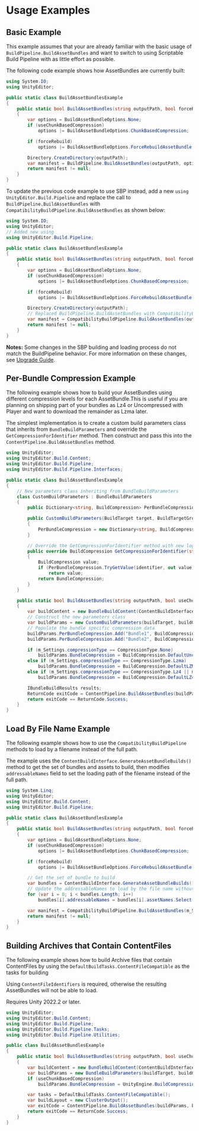 # Usage Examples

## Basic Example
This example assumes that your are already familiar with the basic usage of `BuildPipeline.BuildAssetBundles` and want to switch to using Scriptable Build Pipeline with as little effort as possible.

The following code example shows how AssetBundles are currently built:

```csharp
using System.IO;
using UnityEditor;

public static class BuildAssetBundlesExample
{
    public static bool BuildAssetBundles(string outputPath, bool forceRebuild, bool useChunkBasedCompression, BuildTarget buildTarget)
    {
        var options = BuildAssetBundleOptions.None;
        if (useChunkBasedCompression)
            options |= BuildAssetBundleOptions.ChunkBasedCompression;

        if (forceRebuild)
            options |= BuildAssetBundleOptions.ForceRebuildAssetBundle;

        Directory.CreateDirectory(outputPath);
        var manifest = BuildPipeline.BuildAssetBundles(outputPath, options, buildTarget);
        return manifest != null;
    }
}
```

To update the previous code example to use SBP instead, add a new `using UnityEditor.Build.Pipeline` and replace the call to `BuildPipeline.BuildAssetBundles` with `CompatibilityBuildPipeline.BuildAssetBundles` as shown below:

```csharp
using System.IO;
using UnityEditor;
// Added new using
using UnityEditor.Build.Pipeline;

public static class BuildAssetBundlesExample
{
    public static bool BuildAssetBundles(string outputPath, bool forceRebuild, bool useChunkBasedCompression, BuildTarget buildTarget)
    {
        var options = BuildAssetBundleOptions.None;
        if (useChunkBasedCompression)
            options |= BuildAssetBundleOptions.ChunkBasedCompression;

        if (forceRebuild)
            options |= BuildAssetBundleOptions.ForceRebuildAssetBundle;

        Directory.CreateDirectory(outputPath);
        // Replaced BuildPipeline.BuildAssetBundles with CompatibilityBuildPipeline.BuildAssetBundles here
        var manifest = CompatibilityBuildPipeline.BuildAssetBundles(outputPath, options, buildTarget);
        return manifest != null;
    }
}
```
**Notes:** Some changes in the SBP building and loading process do not match the BuildPipeline behavior. For more information on these changes, see [Upgrade Guide](UpgradeGuide.md).

## Per-Bundle Compression Example
The following example shows how to build your AssetBundles using different compression levels for each AssetBundle.This is useful if you are planning on shipping part of your bundles as Lz4 or Uncompressed with Player and want to download the remainder as Lzma later.

The simplest implementation is to create a custom build parameters class that inherits from `BundleBuildParameters` and override the `GetCompressionForIdentifier` method. Then construct and pass this into the `ContentPipeline.BuildAssetBundles` method.

```csharp
using UnityEditor;
using UnityEditor.Build.Content;
using UnityEditor.Build.Pipeline;
using UnityEditor.Build.Pipeline.Interfaces;

public static class BuildAssetBundlesExample
{
    // New parameters class inheriting from BundleBuildParameters
    class CustomBuildParameters : BundleBuildParameters
    {
        public Dictionary<string, BuildCompression> PerBundleCompression { get; set; }

        public CustomBuildParameters(BuildTarget target, BuildTargetGroup group, string outputFolder) : base(target, group, outputFolder)
        {
            PerBundleCompression = new Dictionary<string, BuildCompression>();
        }

        // Override the GetCompressionForIdentifier method with new logic
        public override BuildCompression GetCompressionForIdentifier(string identifier)
        {
            BuildCompression value;
            if (PerBundleCompression.TryGetValue(identifier, out value))
                return value;
            return BundleCompression;
        }
    }

    public static bool BuildAssetBundles(string outputPath, bool useChunkBasedCompression, BuildTarget buildTarget, BuildTargetGroup buildGroup)
    {
        var buildContent = new BundleBuildContent(ContentBuildInterface.GenerateAssetBundleBuilds());
        // Construct the new parameters class
        var buildParams = new CustomBuildParameters(buildTarget, buildGroup, outputPath);
        // Populate the bundle specific compression data
        buildParams.PerBundleCompression.Add("Bundle1", BuildCompression.DefaultUncompressed);
        buildParams.PerBundleCompression.Add("Bundle2", BuildCompression.DefaultLZMA);

        if (m_Settings.compressionType == CompressionType.None)
            buildParams.BundleCompression = BuildCompression.DefaultUncompressed;
        else if (m_Settings.compressionType == CompressionType.Lzma)
            buildParams.BundleCompression = BuildCompression.DefaultLZMA;
        else if (m_Settings.compressionType == CompressionType.Lz4 || m_Settings.compressionType == CompressionType.Lz4HC)
            buildParams.BundleCompression = BuildCompression.DefaultLZ4;

        IBundleBuildResults results;
        ReturnCode exitCode = ContentPipeline.BuildAssetBundles(buildParams, buildContent, out results);
        return exitCode == ReturnCode.Success;
    }
}
```

## Load By File Name Example
The following example shows how to use the `CompatibilityBuildPipeline` methods to load by a filename instead of the full path.

The example uses the `ContentBuildInterface.GenerateAssetBundleBuilds()` method to get the set of bundles and assets to build, then modifies `addressableNames` field to set the loading path of the filename instead of the full path.

```csharp
using System.Linq;
using UnityEditor;
using UnityEditor.Build.Content;
using UnityEditor.Build.Pipeline;

public static class BuildAssetBundlesExample
{
    public static bool BuildAssetBundles(string outputPath, bool forceRebuild, bool useChunkBasedCompression, BuildTarget buildTarget)
    {
        var options = BuildAssetBundleOptions.None;
        if (useChunkBasedCompression)
            options |= BuildAssetBundleOptions.ChunkBasedCompression;

        if (forceRebuild)
            options |= BuildAssetBundleOptions.ForceRebuildAssetBundle;

        // Get the set of bundle to build
        var bundles = ContentBuildInterface.GenerateAssetBundleBuilds();
        // Update the addressableNames to load by the file name without extension
        for (var i = 0; i < bundles.Length; i++)
            bundles[i].addressableNames = bundles[i].assetNames.Select(Path.GetFileNameWithoutExtension).ToArray();

        var manifest = CompatibilityBuildPipeline.BuildAssetBundles(m_Settings.outputPath, bundles, options, m_Settings.buildTarget);
        return manifest != null;
    }
}
```

## Building Archives that Contain ContentFiles
The following example shows how to build Archive files that contain ContentFiles by using the `DefaultBuildTasks.ContentFileCompatible` as the tasks for building

Using `ContentFileIdentifiers` is required, otherwise the resulting AssetBundles will not be able to load. 

Requires Unity 2022.2 or later.
```csharp
using UnityEditor;
using UnityEditor.Build.Content;
using UnityEditor.Build.Pipeline;
using UnityEditor.Build.Pipeline.Tasks;
using UnityEditor.Build.Pipeline.Utilities;

public class BuildAssetBundlesExample
{
    public static bool BuildAssetBundles(string outputPath, bool useChunkBasedCompression, BuildTarget buildTarget, BuildTargetGroup buildGroup)
    {
        var buildContent = new BundleBuildContent(ContentBuildInterface.GenerateAssetBundleBuilds());
        var buildParams = new BundleBuildParameters(buildTarget, buildGroup, outputPath);
        if (useChunkBasedCompression)
            buildParams.BundleCompression = UnityEngine.BuildCompression.LZ4;

        var tasks = DefaultBuildTasks.ContentFileCompatible();
        var buildLayout = new ClusterOutput();
        var exitCode = ContentPipeline.BuildAssetBundles(buildParams, buildContent, out _, tasks, new ContentFileIdentifiers(), buildLayout);
        return exitCode == ReturnCode.Success;
    }
}
```
